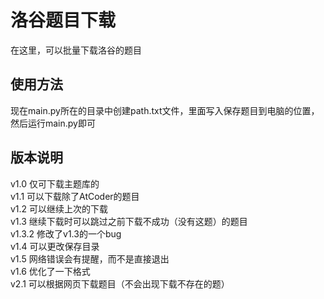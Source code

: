 # 洛谷题目下载

在这里，可以批量下载洛谷的题目

## 使用方法

现在main.py所在的目录中创建path.txt文件，里面写入保存题目到电脑的位置，然后运行main.py即可

## 版本说明

v1.0 仅可下载主题库的<br>
v1.1 可以下载除了AtCoder的题目<br>
v1.2 可以继续上次的下载<br>
v1.3 继续下载时可以跳过之前下载不成功（没有这题）的题目<br>
v1.3.2 修改了v1.3的一个bug<br>
v1.4 可以更改保存目录<br>
v1.5 网络错误会有提醒，而不是直接退出<br>
v1.6 优化了一下格式<br>
v2.1 可以根据网页下载题目（不会出现下载不存在的题）<br>
